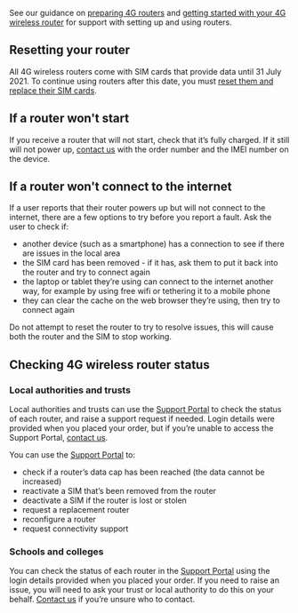 See our guidance on [preparing 4G routers](/devices/preparing-4g-wireless-routers) and [getting started with your 4G wireless router](/devices/4g-user-guidance) for support with setting up and using routers.

## Resetting your router

All 4G wireless routers come with SIM cards that provide data until 31 July 2021. To continue using routers after this date, you must [reset them and replace their SIM cards](/devices/using-your-router-after-31-july-2021).

## If a router won't start

If you receive a router that will not start, check that it’s fully charged. If it still will not power up, [contact us](/get-support) with the order number and the IMEI number on the device.

## If a router won't connect to the internet

If a user reports that their router powers up but will not connect to the internet, there are a few options to try before you report a fault. Ask the user to check if:

* another device (such as a smartphone) has a connection to see if there are issues in the local area
* the SIM card has been removed - if it has, ask them to put it back into the router and try to connect again
* the laptop or tablet they’re using can connect to the internet another way, for example by using free wifi or tethering it to a mobile phone
* they can clear the cache on the web browser they’re using, then try to connect again

<div class="govuk-inset-text">
  Do not attempt to reset the router to try to resolve issues, this will cause both the router and the SIM to stop working.
</div>

## Checking 4G wireless router status

### Local authorities and trusts

Local authorities and trusts can use the [Support Portal](https://computacenterprod.service-now.com/dfe) to check the status of each router, and raise a support request if needed. Login details were provided when you placed your order, but if you’re unable to access the Support Portal, [contact us](/get-support).

You can use the [Support Portal](https://computacenterprod.service-now.com/dfe) to:

* check if a router’s data cap has been reached (the data cannot be increased)
* reactivate a SIM that’s been removed from the router
* deactivate a SIM if the router is lost or stolen
* request a replacement router
* reconfigure a router
* request connectivity support

### Schools and colleges

You can check the status of each router in the [Support Portal](https://computacenterprod.service-now.com/dfe) using the login details provided when you placed your order. If you need to raise an issue, you will need to ask your trust or local authority to do this on your behalf. [Contact us](/get-support) if you’re unsure who to contact.
